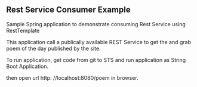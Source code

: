 ## Rest Service Consumer Example
Sample Spring application to demonstrate consuming Rest Service using RestTemplate

This application call a publically available REST Service to get the and grab poem of the day published by the site.

To run application, get code from git to STS and run application as String Boot Application.

then open url http: //localhost:8080/poem in browser. 
